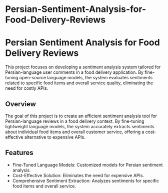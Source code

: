 # Persian-Sentiment-Analysis-for-Food-Delivery-Reviews

# Persian Sentiment Analysis for Food Delivery Reviews

This project focuses on developing a sentiment analysis system tailored for Persian-language user comments in a food delivery application. By fine-tuning open-source language models, the system evaluates sentiments related to specific food items and overall service quality, eliminating the need for costly APIs.​

## Overview

The goal of this project is to create an efficient sentiment analysis tool for Persian-language reviews in a food delivery context. By fine-tuning lightweight language models, the system accurately extracts sentiments about individual food items and overall customer service, offering a cost-effective alternative to expensive APIs.​


## Features

  - Fine-Tuned Language Models: Customized models for Persian sentiment analysis.​
  - Cost-Effective Solution: Eliminates the need for expensive APIs.​
  - Comprehensive Sentiment Extraction: Analyzes sentiments for specific food items and overall service.​
